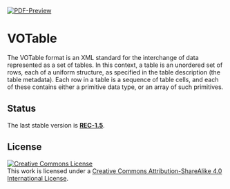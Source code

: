 [![PDF-Preview](https://img.shields.io/badge/Preview-PDF-blue)](../../releases/download/auto-pdf-preview/VOTable-draft.pdf)

# VOTable
The VOTable format is an XML standard for the interchange of data represented as a set of tables. In this context, a table is an unordered set of rows, each of a uniform structure, as specified in the table description (the table metadata). Each row in a table is a sequence of table cells, and each of these contains either a primitive data type, or an array of such primitives.

## Status

The last stable version is
**[REC-1.5](https://www.ivoa.net/documents/VOTable/20250116/)**.

## License

<a rel="license" href="http://creativecommons.org/licenses/by-sa/4.0/">
  <img alt="Creative Commons License" style="border-width:0" src="https://i.creativecommons.org/l/by-sa/4.0/88x31.png" /></a>
  <br />
  This work is licensed under a <a rel="license" href="http://creativecommons.org/licenses/by-sa/4.0/">
  Creative Commons Attribution-ShareAlike 4.0 International License</a>.
  
